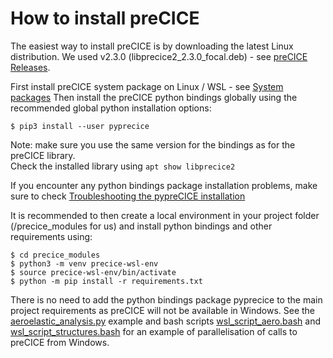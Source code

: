 # How to install preCICE 

The easiest way to install preCICE is by downloading the latest Linux distribution. We used v2.3.0 (libprecice2_2.3.0_focal.deb) - see [preCICE Releases](https://github.com/precice/precice/releases).

First install preCICE system package on Linux / WSL - see [System packages](https://precice.org/installation-packages.html)
Then install the preCICE python bindings globally using the recommended global python installation options:

```
$ pip3 install --user pyprecice
```

Note: make sure you use the same version for the bindings as for the preCICE library.  
Check the installed library using `apt show libprecice2`

If you encounter any python bindings package installation problems, make sure to check [Troubleshooting the pypreCICE installation](https://github.com/precice/python-bindings#troubleshooting--miscellaneous)

It is recommended to then create a local environment in your project folder (/precice_modules for us) and install python bindings and other requirements using:

```
$ cd precice_modules
$ python3 -m venv precice-wsl-env
$ source precice-wsl-env/bin/activate
$ python -m pip install -r requirements.txt
```

There is no need to add the python bindings package pyprecice to the main project requirements as preCICE will not be available in Windows.
See the [aeroelastic_analysis.py](../aeroelastic_analysis.py) example and bash scripts [wsl_script_aero.bash](./wsl_script_aero.bash) and [wsl_script_structures.bash](./wsl_script_structures.bash) for an example of parallelisation of calls to preCICE from Windows.
